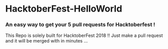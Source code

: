 # HacktoberFest-HelloWorld
###  An easy way to get your 5 pull requests for Hacktoberfest ! 
This Repo is solely built for HacktoberFest 2018 !! Just make a pull request and it will be merged with in minutes ...
